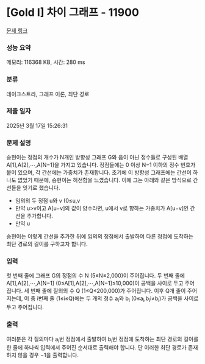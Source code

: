 # [Gold I] 차이 그래프 - 11900 

[문제 링크](https://www.acmicpc.net/problem/11900) 

### 성능 요약

메모리: 116368 KB, 시간: 280 ms

### 분류

데이크스트라, 그래프 이론, 최단 경로

### 제출 일자

2025년 3월 17일 15:26:31

### 문제 설명

<p>승현이는 정점의 개수가 N개인 방향성 그래프 G와 음이 아닌 정수들로 구성된 배열 A[1],A[2],⋯,A[N−1]을 가지고 있습니다. 정점들에는 0 이상 N−1 이하의 정수 번호가 붙어 있으며, 각 간선에는 가중치가 존재합니다. 초기에 이 방향성 그래프에는 간선이 하나도 없었기 때문에, 승현이는 허전함을 느꼈습니다. 이에 그는 아래와 같은 방식으로 간선들을 잇기로 했습니다.</p>

<ul>
	<li>임의의 두 정점 u와 v (0≤u,v<N,u≠v)에 대하여,
	<ul>
		<li>만약 u>v이고 A[u−v]의 값이 양수라면, u에서 v로 향하는 가중치가 A[u−v]인 간선을 추가합니다.</li>
		<li>만약 u<v이고 A[u−v+N]의 값이 양수라면, u에서 v로 향하는 가중치가 A[u−v+N]인 간선을 추가합니다.</li>
	</ul>
	</li>
</ul>

<p>승현이는 이렇게 간선을 추가한 뒤에 임의의 정점에서 출발하여 다른 정점에 도착하는 최단 경로의 길이를 구하고자 합니다.</p>

### 입력 

 <p>첫 번째 줄에 그래프 G의 정점의 수 N (5≤N≤2,000)이 주어집니다. 두 번째 줄에 A[1],A[2],⋯,A[N−1] (0≤A[1],A[2],⋯,A[N−1]≤10,000)이 공백을 사이로 두고 주어집니다. 세 번째 줄에 질의의 수 Q (1≤Q≤200,000)가 주어집니다. 이후 Q개 줄이 주어지는데, 이 중 i번째 줄 (1≤i≤Q)에는 두 개의 정수 a<sub>i</sub>와 b<sub>i</sub> (0≤a<sub>i</sub>,b<sub>i</sub><N, a<sub>i</sub>≠b<sub>i</sub>)가 공백을 사이로 두고 주어집니다.</p>

### 출력 

 <p>여러분은 각 질의마다 a<sub>i</sub>번 정점에서 출발하여 b<sub>i</sub>번 정점에 도착하는 최단 경로의 길이를 한 줄에 하나씩 입력에서 주어진 순서대로 출력해야 합니다. 단 이러한 최단 경로가 존재하지 않을 경우 −1을 출력합니다.</p>

